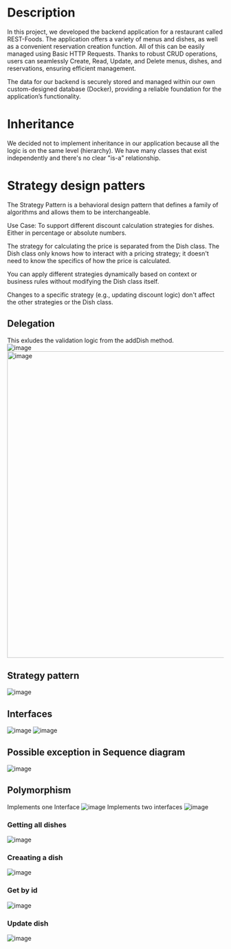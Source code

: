 # Description
In this project, we developed the backend application for a restaurant called REST-Foods. The application offers a variety of menus and dishes, as well as a convenient reservation creation function. All of this can be easily managed using Basic HTTP Requests. Thanks to robust CRUD operations, users can seamlessly Create, Read, Update, and Delete menus, dishes, and reservations, ensuring efficient management.

The data for our backend is securely stored and managed within our own custom-designed database (Docker), providing a reliable foundation for the application’s functionality.

# Inheritance
We decided not to implement inheritance in our application because all the logic is on the same level (hierarchy). We have many classes that exist independently and there's no clear "is-a" relationship. 

# Strategy design patters
The Strategy Pattern is a behavioral design pattern that defines a family of algorithms and allows them to be interchangeable. 

Use Case:
To support different discount calculation strategies for dishes. Either in percentage or absolute numbers.

The strategy for calculating the price is separated from the Dish class. The Dish class only knows how to interact with a pricing strategy; it doesn't need to know the specifics of how the price is calculated.

You can apply different strategies dynamically based on context or business rules without modifying the Dish class itself.

Changes to a specific strategy (e.g., updating discount logic) don't affect the other strategies or the Dish class.

## Delegation
This exludes the validation logic from the addDish method.  
![image](https://github.com/user-attachments/assets/1f8174de-5de6-4e06-81a6-e6c3090aa2ed)
<img width="712" alt="image" src="https://github.com/user-attachments/assets/f8117e3f-73ca-492c-8bd5-ff09b804b788" />


## Strategy pattern
![image](https://github.com/user-attachments/assets/aaddf214-6232-4f6c-b98a-c867dff5e367)


## Interfaces
![image](https://github.com/user-attachments/assets/364b37ba-9596-4192-8b6b-87eea2ed6254)
![image](https://github.com/user-attachments/assets/f4590f47-4131-4ca3-a86c-699e487f8546)

## Possible exception in Sequence diagram
![image](https://github.com/user-attachments/assets/50b91295-bbd7-436b-a502-6776e849af4a)

## Polymorphism
Implements one Interface
![image](https://github.com/user-attachments/assets/3e6d1b50-c88d-4449-855b-4b930689f4e6)
Implements two interfaces
![image](https://github.com/user-attachments/assets/a262e188-8ea1-4155-872e-e728610dcc58)




### Getting all dishes
![image](https://github.com/user-attachments/assets/fde3b488-039a-4fba-ad9c-f8712bb84e16)

### Creaating a dish
![image](https://github.com/user-attachments/assets/0c5c67f5-1c0c-499c-8319-3c9e3f9064aa)

### Get by id
![image](https://github.com/user-attachments/assets/5868500b-049a-4bba-b39f-db14f2fe01bd)

### Update dish
![image](https://github.com/user-attachments/assets/11ac4cd3-ffc8-4057-84eb-75c882bea2e7)

